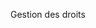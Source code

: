 <Token xmlns:xlink="http://www.w3.org/1999/xlink">Gestion des droits</Token>

<!--HONumber=Mar16_HO1-->


